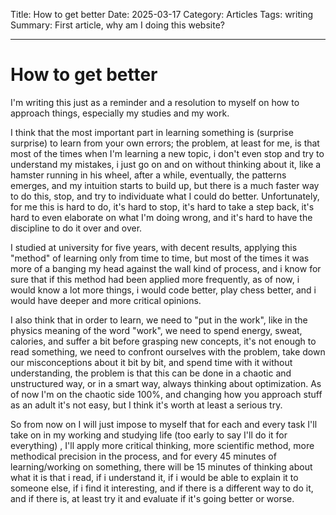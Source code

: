 Title: How to get better
Date: 2025-03-17
Category: Articles
Tags: writing
Summary: First article, why am I doing this website?

---

# How to get better

I'm writing this just as a reminder and a resolution to myself on how to approach things, especially my studies and my work.

I think that the most important part in learning something is (surprise surprise) to learn from your own errors; the problem, at least for me, is that most of the times when I'm learning a new topic, i don't even stop and try to understand my mistakes, i just go on and on without thinking about it, like a hamster running in his wheel, after a while, eventually, the patterns emerges, and my intuition starts to build up, but there is a much faster way to do this, stop, and try to individuate what I could do better. 
Unfortunately, for me this is hard to do, it's hard to stop, it's hard to take a step back, it's hard to even elaborate on what I'm doing wrong, and it's hard to have the discipline to do it over and over.

I studied at university for five years, with decent results, applying this "method" of learning only from time to time, but most of the times it was more of a banging my head against the wall kind of process, and i know for sure that if this method had been applied more frequently, as of now, i would know a lot more things, i would code better, play chess better, and i would have deeper and more critical opinions.

I also think that in order to learn, we need to "put in the work", like in the physics meaning of the word "work", we need to spend energy, sweat, calories, and suffer a bit before grasping new concepts, it's not enough to read something, we need to confront ourselves with the problem, take down our misconceptions about it bit by bit, and spend time with it without understanding, the problem is that this can be done in a chaotic and unstructured way, or in a smart way, always thinking about optimization. As of now I'm on the chaotic side 100%, and changing how you approach stuff as an adult it's not easy, but I think it's worth at least a serious try.

So from now on I will just impose to myself that for each and every task I'll take on in my working and studying life (too early to say I'll do it for everything) , I'll apply more critical thinking, more scientific method, more methodical precision in the process, and for every 45 minutes of learning/working on something, there will be 15 minutes of thinking about what it is that i read, if i understand it, if i would be able to explain it to someone else, if i find it interesting, and if there is a different way to do it, and if there is, at least try it and evaluate if it's going better or worse.




